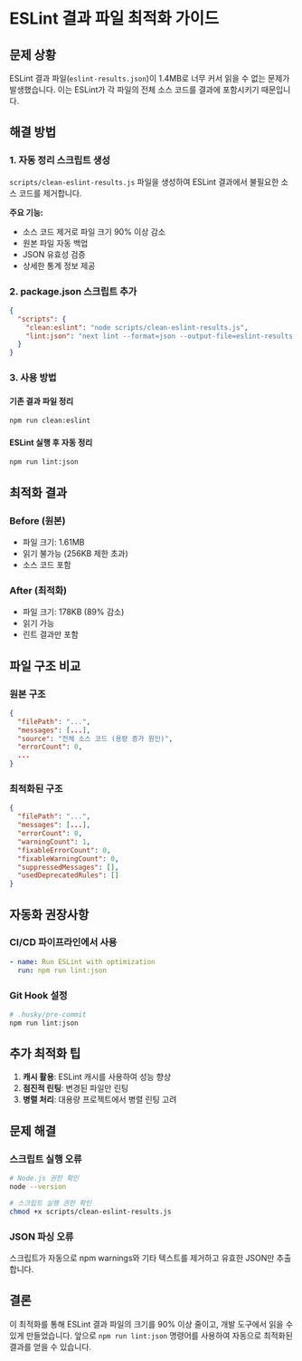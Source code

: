# ESLint 결과 파일 최적화 가이드

## 문제 상황
ESLint 결과 파일(`eslint-results.json`)이 1.4MB로 너무 커서 읽을 수 없는 문제가 발생했습니다. 이는 ESLint가 각 파일의 전체 소스 코드를 결과에 포함시키기 때문입니다.

## 해결 방법

### 1. 자동 정리 스크립트 생성
`scripts/clean-eslint-results.js` 파일을 생성하여 ESLint 결과에서 불필요한 소스 코드를 제거합니다.

**주요 기능:**
- 소스 코드 제거로 파일 크기 90% 이상 감소
- 원본 파일 자동 백업
- JSON 유효성 검증
- 상세한 통계 정보 제공

### 2. package.json 스크립트 추가
```json
{
  "scripts": {
    "clean:eslint": "node scripts/clean-eslint-results.js",
    "lint:json": "next lint --format=json --output-file=eslint-results.json && npm run clean:eslint"
  }
}
```

### 3. 사용 방법

#### 기존 결과 파일 정리
```bash
npm run clean:eslint
```

#### ESLint 실행 후 자동 정리
```bash
npm run lint:json
```

## 최적화 결과

### Before (원본)
- 파일 크기: 1.61MB
- 읽기 불가능 (256KB 제한 초과)
- 소스 코드 포함

### After (최적화)
- 파일 크기: 178KB (89% 감소)
- 읽기 가능
- 린트 결과만 포함

## 파일 구조 비교

### 원본 구조
```json
{
  "filePath": "...",
  "messages": [...],
  "source": "전체 소스 코드 (용량 증가 원인)",
  "errorCount": 0,
  ...
}
```

### 최적화된 구조
```json
{
  "filePath": "...",
  "messages": [...],
  "errorCount": 0,
  "warningCount": 1,
  "fixableErrorCount": 0,
  "fixableWarningCount": 0,
  "suppressedMessages": [],
  "usedDeprecatedRules": []
}
```

## 자동화 권장사항

### CI/CD 파이프라인에서 사용
```yaml
- name: Run ESLint with optimization
  run: npm run lint:json
```

### Git Hook 설정
```bash
# .husky/pre-commit
npm run lint:json
```

## 추가 최적화 팁

1. **캐시 활용**: ESLint 캐시를 사용하여 성능 향상
2. **점진적 린팅**: 변경된 파일만 린팅
3. **병렬 처리**: 대용량 프로젝트에서 병렬 린팅 고려

## 문제 해결

### 스크립트 실행 오류
```bash
# Node.js 권한 확인
node --version

# 스크립트 실행 권한 확인
chmod +x scripts/clean-eslint-results.js
```

### JSON 파싱 오류
스크립트가 자동으로 npm warnings와 기타 텍스트를 제거하고 유효한 JSON만 추출합니다.

## 결론
이 최적화를 통해 ESLint 결과 파일의 크기를 90% 이상 줄이고, 개발 도구에서 읽을 수 있게 만들었습니다. 앞으로 `npm run lint:json` 명령어를 사용하여 자동으로 최적화된 결과를 얻을 수 있습니다.